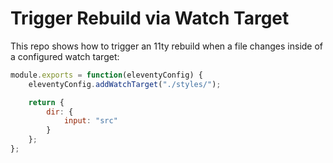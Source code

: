 # Trigger Rebuild via Watch Target

This repo shows how to trigger an 11ty rebuild when a file changes inside of a configured watch target:

```js
module.exports = function(eleventyConfig) {
    eleventyConfig.addWatchTarget("./styles/");

    return {
        dir: {
            input: "src"
        }
    };
};
```
